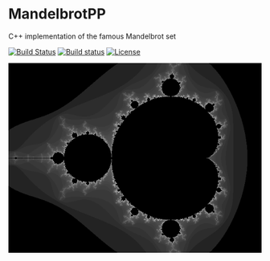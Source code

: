 # MandelbrotPP
C++ implementation of the famous Mandelbrot set

[![Build Status](https://travis-ci.org/NewProggie/MandelbrotPP.svg?branch=master)](https://travis-ci.org/NewProggie/MandelbrotPP)
[![Build status](https://ci.appveyor.com/api/projects/status/um0veha583yc2vsg?svg=true)](https://ci.appveyor.com/project/NewProggie/mandelbrotpp)
[![License](https://img.shields.io/badge/license-MIT-blue.svg)](http://opensource.org/licenses/MIT)

![Mandelbrot](https://raw.githubusercontent.com/NewProggie/MandelbrotPP/master/bin/mandelbrot.png)

